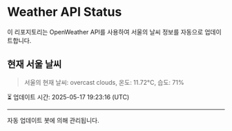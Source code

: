 
# Weather API Status

이 리포지토리는 OpenWeather API를 사용하여 서울의 날씨 정보를 자동으로 업데이트합니다.

## 현재 서울 날씨
> 서울의 현재 날씨: overcast clouds, 온도: 11.72°C, 습도: 71%

⏳ 업데이트 시간: 2025-05-17 19:23:16 (UTC)

---
자동 업데이트 봇에 의해 관리됩니다.
